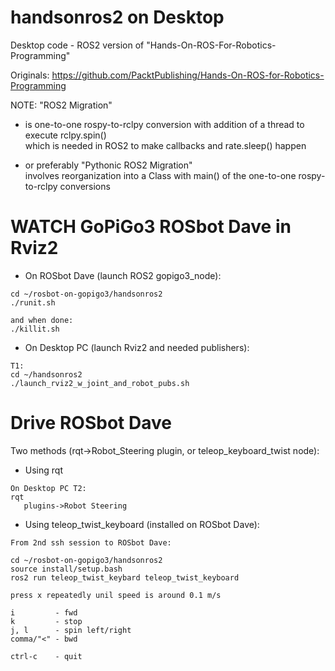 # handsonros2 on Desktop

Desktop code - ROS2 version of "Hands-On-ROS-For-Robotics-Programming"

Originals: https://github.com/PacktPublishing/Hands-On-ROS-for-Robotics-Programming


NOTE: "ROS2 Migration" 
- is one-to-one rospy-to-rclpy conversion
  with addition of a thread to execute rclpy.spin()  
  which is needed in ROS2 to make callbacks and rate.sleep() happen
  
- or preferably "Pythonic ROS2 Migration"  
  involves reorganization into a Class with main()
  of the one-to-one rospy-to-rclpy conversions


# WATCH GoPiGo3 ROSbot Dave in Rviz2

- On ROSbot Dave (launch ROS2 gopigo3_node):
```
cd ~/rosbot-on-gopigo3/handsonros2
./runit.sh

and when done:
./killit.sh
```

- On Desktop PC (launch Rviz2 and needed publishers):  
```
T1:  
cd ~/handsonros2  
./launch_rviz2_w_joint_and_robot_pubs.sh  
```

# Drive ROSbot Dave

Two methods (rqt->Robot_Steering plugin, or teleop_keyboard_twist node):
- Using rqt 
```
On Desktop PC T2:
rqt
   plugins->Robot Steering
```

- Using teleop_twist_keyboard (installed on ROSbot Dave):
```
From 2nd ssh session to ROSbot Dave:

cd ~/rosbot-on-gopigo3/handsonros2
source install/setup.bash
ros2 run teleop_twist_keybard teleop_twist_keyboard

press x repeatedly unil speed is around 0.1 m/s

i         - fwd
k         - stop
j, l      - spin left/right
comma/"<" - bwd

ctrl-c    - quit
```

